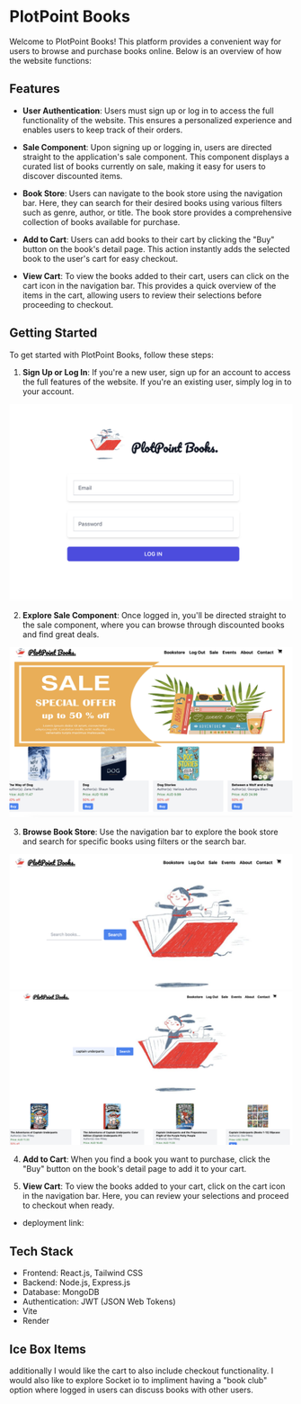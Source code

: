 # PlotPoint Books

Welcome to PlotPoint Books! This platform provides a convenient way for users to browse and purchase books online. Below is an overview of how the website functions:

## Features

- **User Authentication**: Users must sign up or log in to access the full functionality of the website. This ensures a personalized experience and enables users to keep track of their orders.
  
- **Sale Component**: Upon signing up or logging in, users are directed straight to the application's sale component. This component displays a curated list of books currently on sale, making it easy for users to discover discounted items.
  
- **Book Store**: Users can navigate to the book store using the navigation bar. Here, they can search for their desired books using various filters such as genre, author, or title. The book store provides a comprehensive collection of books available for purchase.
  
- **Add to Cart**: Users can add books to their cart by clicking the "Buy" button on the book's detail page. This action instantly adds the selected book to the user's cart for easy checkout.
  
- **View Cart**: To view the books added to their cart, users can click on the cart icon in the navigation bar. This provides a quick overview of the items in the cart, allowing users to review their selections before proceeding to checkout.

## Getting Started

To get started with PlotPoint Books, follow these steps:

1. **Sign Up or Log In**: If you're a new user, sign up for an account to access the full features of the website. If you're an existing user, simply log in to your account.

![Login](./public/ReadMePhotos/Login.png)

2. **Explore Sale Component**: Once logged in, you'll be directed straight to the sale component, where you can browse through discounted books and find great deals.

![Sale](./public/ReadMePhotos/SalePage.png)

3. **Browse Book Store**: Use the navigation bar to explore the book store and search for specific books using filters or the search bar.

![Book Store](./public/ReadMePhotos/Bookstore.png)
![Book Store](./public/ReadMePhotos/BookstoreSearched.png)

4. **Add to Cart**: When you find a book you want to purchase, click the "Buy" button on the book's detail page to add it to your cart.

5. **View Cart**: To view the books added to your cart, click on the cart icon in the navigation bar. Here, you can review your selections and proceed to checkout when ready.

- deployment link: 


## Tech Stack

- Frontend: React.js, Tailwind CSS
- Backend: Node.js, Express.js
- Database: MongoDB
- Authentication: JWT (JSON Web Tokens)
- Vite
- Render

## Ice Box Items 
additionally I would like the cart to also include checkout functionality.
I would also like to explore Socket io to impliment having a "book club" option where logged in users can discuss books with other users.  

